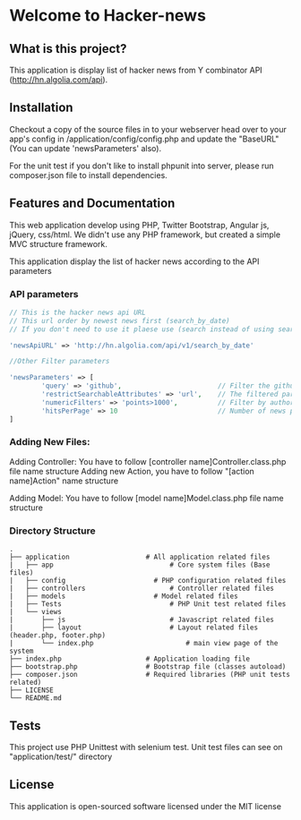 # Welcome to Hacker-news


## What is this project?

This application is display list of hacker news from Y combinator API (http://hn.algolia.com/api).

## Installation

Checkout a copy of the source files in to your webserver head over to your app's config in /application/config/config.php and update the "BaseURL" (You can update 'newsParameters' also).

For the unit test if you don't like to install phpunit into server, please run composer.json file to install dependencies.

## Features and Documentation

This web application develop using PHP, Twitter Bootstrap, Angular js, jQuery, css/html. We didn't use any PHP framework, but created a simple MVC structure framework.

This application display the list of hacker news according to the API parameters

### API parameters
```php
// This is the hacker news api URL
// This url order by newest news first (search_by_date)
// If you don't need to use it plaese use (search instead of using search_by_date)

'newsApiURL' => 'http://hn.algolia.com/api/v1/search_by_date'

//Other Filter parameters 

'newsParameters' => [
    	'query' => 'github',   						// Filter the github news
    	'restrictSearchableAttributes' => 'url', 	// The filtered parameter restrict to the URL
    	'numericFilters' => 'points>1000',			// Filter by author points 1000+
        'hitsPerPage' => 10   						// Number of news per page 
]
```
### Adding New Files:

Adding Controller: 
You have to follow [controller name]Controller.class.php file name structure 
Adding new Action, you have to follow "[action name]Action" name structure

Adding Model: 
You have to follow [model name]Model.class.php file name structure 


### Directory Structure

    .
    ├── application                   # All application related files
    |	├── app                     		# Core system files (Base files)
	|   ├── config                		# PHP configuration related files
	|   ├── controllers                 	# Controller related files
	|   ├── models						# Model related files
	|  	├── Tests                       	# PHP Unit test related files
	|   └── views
	|		├── js                     		# Javascript related files
	|   	├── layout                		# Layout related files (header.php, footer.php)                        
	|   	└── index.php						# main view page of the system
    ├── index.php                     # Application loading file
    ├── bootstrap.php                 # Bootstrap file (classes autoload)
    ├── composer.json                 # Required libraries (PHP unit tests related)
    ├── LICENSE
    └── README.md


## Tests

This project use PHP Unittest with selenium test.
Unit test files can see on "application/test/" directory

## License

This application is open-sourced software licensed under the MIT license
